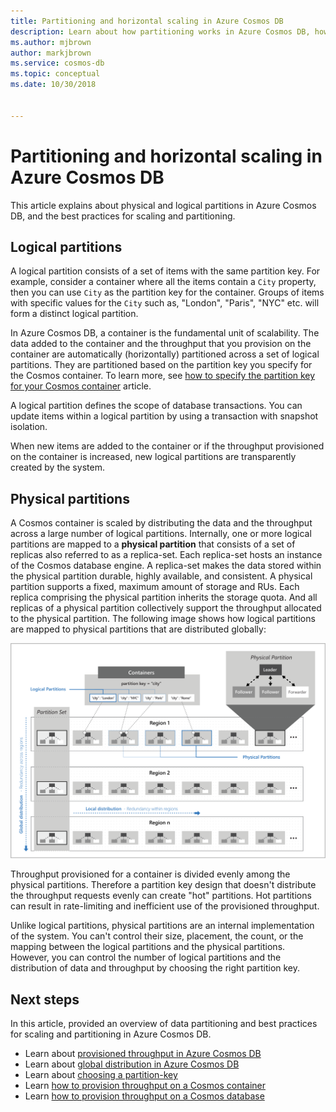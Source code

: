 ```yaml
---
title: Partitioning and horizontal scaling in Azure Cosmos DB
description: Learn about how partitioning works in Azure Cosmos DB, how to configure partitioning and partition keys, and how to pick the right partition key for your application.
ms.author: mjbrown
author: markjbrown
ms.service: cosmos-db
ms.topic: conceptual
ms.date: 10/30/2018


---
```


# Partitioning and horizontal scaling in Azure Cosmos DB

This article explains about physical and logical partitions in Azure Cosmos DB, and the best practices for scaling and partitioning. 

## Logical partitions

A logical partition consists of a set of items with the same partition key. For example, consider a container where all the items contain a `City` property, then you can use `City` as the partition key for the container. Groups of items with specific values for the `City` such as, "London", "Paris", "NYC" etc. will form a distinct logical partition.

In Azure Cosmos DB, a container is the fundamental unit of scalability. The data added to the container and the throughput that you provision on the container are automatically (horizontally) partitioned across a set of logical partitions. They are partitioned based on the partition key you specify for the Cosmos container. To learn more, see [how to specify the partition key for your Cosmos container](how-to-create-container.md) article.

A logical partition defines the scope of database transactions. You can update items within a logical partition by using a transaction with snapshot isolation.

When new items are added to the container or if the throughput provisioned on the container is increased, new logical partitions are transparently created by the system.

## Physical partitions

A Cosmos container is scaled by distributing the data and the throughput across a large number of logical partitions. Internally, one or more logical partitions are mapped to a **physical partition** that consists of a set of replicas also referred to as a replica-set. Each replica-set hosts an instance of the Cosmos database engine. A replica-set makes the data stored within the physical partition durable, highly available, and consistent. A physical partition supports a fixed, maximum amount of storage and RUs. Each replica comprising the physical partition inherits the storage quota. And all replicas of a physical partition collectively support the throughput allocated to the physical partition. The following image shows how logical partitions are mapped to physical partitions that are distributed globally:

![Azure Cosmos DB partitioning](./media/partition-data/logical-partitions.png)

Throughput provisioned for a container is divided evenly among the physical partitions. Therefore a partition key design that doesn't distribute the throughput requests evenly can create "hot" partitions. Hot partitions can result in rate-limiting and inefficient use of the provisioned throughput.

Unlike logical partitions, physical partitions are an internal implementation of the system. You can't control their size, placement, the count, or the mapping between the logical partitions and the physical partitions. However, you can control the number of logical partitions and the distribution of data and throughput by choosing the right partition key.

## Next steps

In this article, provided an overview of data partitioning and best practices for scaling and partitioning in Azure Cosmos DB. 

* Learn about [provisioned throughput in Azure Cosmos DB](request-units.md)
* Learn about [global distribution in Azure Cosmos DB](distribute-data-globally.md)
* Learn about [choosing a partition-key](partitioning-overview.md#choose-partitionkey)
* Learn [how to provision throughput on a Cosmos container](how-to-provision-container-throughput.md)
* Learn [how to provision throughput on a Cosmos database](how-to-provision-database-throughput.md)
